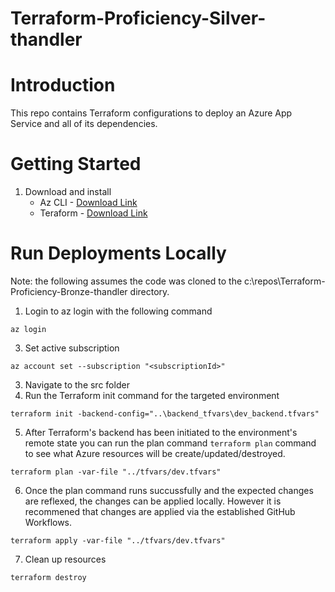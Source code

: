 # Terraform-Proficiency-Silver-thandler

# Introduction 
This repo contains Terraform configurations to deploy an Azure App Service and all of its dependencies.

# Getting Started

1.	Download and install
    - Az CLI - [Download Link](https://docs.microsoft.com/en-us/cli/azure/install-azure-cli)
    - Teraform - [Download Link](https://www.terraform.io/downloads)


# Run Deployments Locally
Note: the following assumes the code was cloned to the c:\repos\Terraform-Proficiency-Bronze-thandler directory.
1. Login to az login with the following command
```
az login
```
3. Set active subscription
```
az account set --subscription "<subscriptionId>"
```

3. Navigate to the src folder
4. Run the Terraform init command for the targeted environment
``` 
terraform init -backend-config="..\backend_tfvars\dev_backend.tfvars" 
```

5. After Terraform's backend has been initiated to the environment's remote state you can run the plan command `terraform plan` command to see what Azure resources will be create/updated/destroyed.

```
terraform plan -var-file "../tfvars/dev.tfvars"
```
6. Once the plan command runs succussfully and the expected changes are reflexed, the changes can be applied locally. However it is recommened that changes are applied via the established GitHub Workflows. 
```
terraform apply -var-file "../tfvars/dev.tfvars"
```

7. Clean up resources
```
terraform destroy
```
